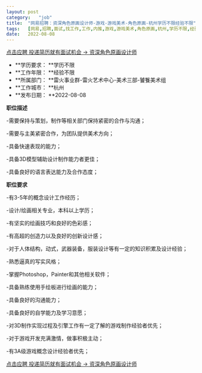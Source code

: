 ```yaml
---
layout:	post
category:	"job"
title:	"网易招聘：资深角色原画设计师-游戏-游戏美术-角色原画-杭州学历不限经验不限"
tags:	[网易,招聘,面试,找工作,工作,内推,游戏,游戏美术,角色原画,杭州,学历不限,经验不限]
date:	2022-08-08
---
```


[点击应聘 投递简历就有面试机会 ->  资深角色原画设计师](http://mobile.bole.netease.com/bole/boleDetail?id=42187&employeeId=346f03c3cda5f04c&key=all)



- **学历要求： **学历不限
- **工作年限： **经验不限
- **所属部门： **雷火事业群-雷火艺术中心-美术三部-饕餮美术组
- **工作城市： **杭州
- **发布日期： **2022-08-08



**职位描述**

-需要保持与策划，制作等相关部门保持紧密的合作与沟通；

-需要与主美紧密合作，为团队提供美术方向；

-具备快速表现的能力；

-具备3D模型辅助设计制作能力者更佳；

-具备良好的语言表达能力及合作态度；



**职位要求**

-有3-5年的概念设计工作经历；

-设计/绘画相关专业，本科以上学历；

-有坚实的绘画技巧和良好的色彩感；

-有高超的创造力以及良好的创新设计感；

-对于人体结构，动式，武器装备，服装设计等有一定的知识积累及设计经验；

-熟悉逼真的写实风格；

-掌握Photoshop，Painter和其他相关软件；

-具备熟练使用手绘板进行绘画的能力；

-具备良好的沟通能力；

-具备良好的自学能力及学习意愿；

-对3D制作实现过程及引擎工作有一定了解的游戏制作经验者优先；

-对于游戏开发充满激情，做事积极主动；

-有3A级游戏概念设计经验者优先；



[点击应聘 投递简历就有面试机会 ->  资深角色原画设计师](http://mobile.bole.netease.com/bole/boleDetail?id=42187&employeeId=346f03c3cda5f04c&key=all)